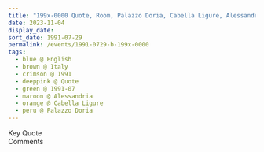 ```yaml
---
title: "199x-0000 Quote, Room, Palazzo Doria, Cabella Ligure, Alessandria, Italy"
date: 2023-11-04
display_date: 
sort_date: 1991-07-29
permalink: /events/1991-0729-b-199x-0000
tags:
  - blue @ English
  - brown @ Italy
  - crimson @ 1991
  - deeppink @ Quote
  - green @ 1991-07
  - maroon @ Alessandria
  - orange @ Cabella Ligure
  - peru @ Palazzo Doria
---
```


<wave-list>
  <list-title color="green" width="75">Key Quote</list-title>
  <list-item color="BlanchedAlmond"  width="200"></list-item>
  <list-item color="Lavender"></list-item>
  <list-item color="BlanchedAlmond"></list-item>
</wave-list>

<br>

<wave-list>
  <list-title color="green" width="75">Comments</list-title>
  <list-item color="BlanchedAlmond"  width="200"></list-item>
  <list-item color="Lavender"></list-item>
  <list-item color="BlanchedAlmond"></list-item>
</wave-list>